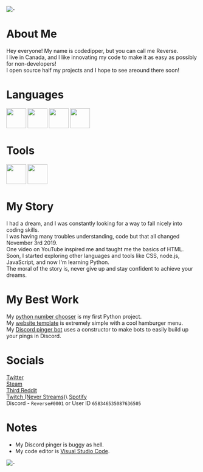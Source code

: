 ![-](https://i.imgur.com/iIFL3qi.png)
# About Me
Hey everyone! My name is codedipper, but you can call me Reverse.\
I live in Canada, and I like innovating my code to make it as easy as possibly for non-developers!\
I open source half my projects and I hope to see areound there soon!
# Languages
<img src="https://devicons.github.io/devicon/devicon.git/icons/html5/html5-original-wordmark.svg" style="align:left;" height="52px" width="52px"></img>
<img src="https://devicons.github.io/devicon/devicon.git/icons/css3/css3-original-wordmark.svg" style="align:left;" height="52px" width="52px"></img>
<img src="https://devicons.github.io/devicon/devicon.git/icons/javascript/javascript-original.svg" style="align:left;" height="52px" width="52px"></img>
<img src="https://devicons.github.io/devicon/devicon.git/icons/python/python-original.svg" style="align:left;" height="52px" width="52px"></img>
# Tools
<img src="https://devicons.github.io/devicon/devicon.git/icons/nodejs/nodejs-original-wordmark.svg" style="align:left;" height="52px" width="52px"></img>
<img src="https://devicons.github.io/devicon/devicon.git/icons/express/express-original-wordmark.svg" height="52px" width="52px"></img>
# My Story
I had a dream, and I was constantly looking for a way to fall nicely into coding skills.\
I was having many troubles understanding, code but that all changed November 3rd 2019.\
One video on YouTube inspired me and taught me the basics of HTML.\
Soon, I started exploring other languages and tools like CSS, node.js, JavaScript, and now I'm learning Python.\
The moral of the story is, never give up and stay confident to achieve your dreams.
# My Best Work
My [python number chooser](https://github.com/codedipper/python-number-chooser) is my first Python project.\
My [website template](https://github.com/codedipper/js-website-template) is extremely simple with a cool hamburger menu.\
My [Discord pinger bot](https://github.com/codedipper/auto-pinger-dev) uses a constructor to make bots to easily build up your pings in Discord.
# Socials
[Twitter](https://twitter.com/Gemma_The_Cat)\
[Steam](https://steamcommunity.com/id/9809897752)\
[Third Reddit](https://www.reddit.com/user/IHopeIDontLoseThis)\
[Twitch (Never Streams)](https://www.twitch.tv/clownfishqueen_)\
[Spotify](https://open.spotify.com/user/re7masnzjevm9swfr7yfe27k4)\
Discord - `Reverse#0001` or User ID `658346535087636505`
# Notes
- My Discord pinger is buggy as hell.
- My code editor is [Visual Studio Code](https://code.visualstudio.com/).

![-](https://i.imgur.com/iIFL3qi.png)
